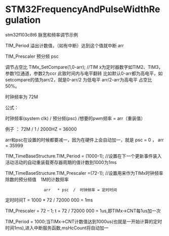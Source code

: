 # STM32FrequencyAndPulseWidthRegulation
stm32f103c8t6 脉宽和频率调节示例

TIM_Period  溢出计数值，（如有中断）达到这个值就中断  arr

TIM_Prescaler 预分频 psc

调节占空比 TIMx_SetCompare(1,0-arr);         //TIM x为定时器数字如TIM2、TIM3，参数1位通道，参数2为ccr 此致时间内与电平翻转 比如默认0-arr都为高电平，如setcompare的值为arr/2，就是0-arr/2 为低电平  arr/2-arr为高电平  占空比 50%。


时钟频率为 72M

公式：

时钟频率(system clk) / 预分频(psc) /想要的pwm频率 = arr（重装值）

例子 ： 72M / 1 / 2000HZ  = 36000

arr和psc在设置的时候都要减一，因为在硬件上会自动加一，就是 psc = 0 ， arr = 35999

 

TIM_TimeBaseStructure.TIM_Period = (1000-1); //设置在下一个更新事件装入 活动活动的自动重装载寄存器周期的值计数到1000为1ms

TIM_TimeBaseStructure.TIM_Prescaler =(72-1); //设置用来作为TIMx时钟频率除数的预分频值  1M的计数频率

                     arr   * psc  /  时钟频率 = 定时时间

定时时间T = 1000 * 72 / 72000 000 = 1ms

 

TIM_Prescaler = 72 – 1; t = 72 / 72000 000 = 1us,即TIMx->CNT每1us加一次

TIM_Period = 1000;当TIMx->CNT计数值达到1000us(也就是一开始计算的定时时间1ms),进入中断服务函数,msHcCount将自动加一
